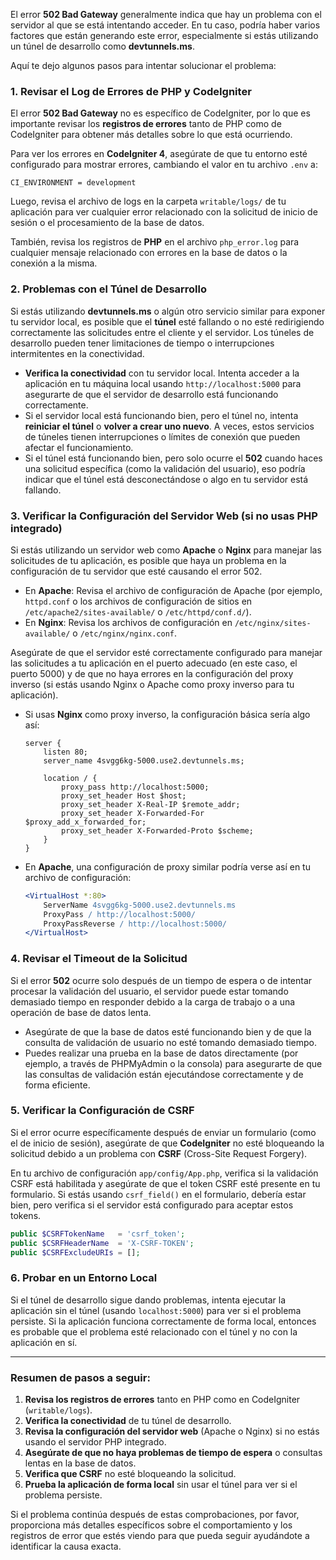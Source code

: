 
El error **502 Bad Gateway** generalmente indica que hay un problema con el servidor al que se está intentando acceder. En tu caso, podría haber varios factores que están generando este error, especialmente si estás utilizando un túnel de desarrollo como **devtunnels.ms**.

Aquí te dejo algunos pasos para intentar solucionar el problema:

### 1. **Revisar el Log de Errores de PHP y CodeIgniter**

El error **502 Bad Gateway** no es específico de CodeIgniter, por lo que es importante revisar los **registros de errores** tanto de PHP como de CodeIgniter para obtener más detalles sobre lo que está ocurriendo.

Para ver los errores en **CodeIgniter 4**, asegúrate de que tu entorno esté configurado para mostrar errores, cambiando el valor en tu archivo `.env` a:

```plaintext
CI_ENVIRONMENT = development
```

Luego, revisa el archivo de logs en la carpeta `writable/logs/` de tu aplicación para ver cualquier error relacionado con la solicitud de inicio de sesión o el procesamiento de la base de datos.

También, revisa los registros de **PHP** en el archivo `php_error.log` para cualquier mensaje relacionado con errores en la base de datos o la conexión a la misma.

### 2. **Problemas con el Túnel de Desarrollo**

Si estás utilizando **devtunnels.ms** o algún otro servicio similar para exponer tu servidor local, es posible que el **túnel** esté fallando o no esté redirigiendo correctamente las solicitudes entre el cliente y el servidor. Los túneles de desarrollo pueden tener limitaciones de tiempo o interrupciones intermitentes en la conectividad.

- **Verifica la conectividad** con tu servidor local. Intenta acceder a la aplicación en tu máquina local usando `http://localhost:5000` para asegurarte de que el servidor de desarrollo está funcionando correctamente.
- Si el servidor local está funcionando bien, pero el túnel no, intenta **reiniciar el túnel** o **volver a crear uno nuevo**. A veces, estos servicios de túneles tienen interrupciones o límites de conexión que pueden afectar el funcionamiento.
- Si el túnel está funcionando bien, pero solo ocurre el **502** cuando haces una solicitud específica (como la validación del usuario), eso podría indicar que el túnel está desconectándose o algo en tu servidor está fallando.

### 3. **Verificar la Configuración del Servidor Web (si no usas PHP integrado)**

Si estás utilizando un servidor web como **Apache** o **Nginx** para manejar las solicitudes de tu aplicación, es posible que haya un problema en la configuración de tu servidor que esté causando el error 502.

- En **Apache**: Revisa el archivo de configuración de Apache (por ejemplo, `httpd.conf` o los archivos de configuración de sitios en `/etc/apache2/sites-available/` o `/etc/httpd/conf.d/`).
- En **Nginx**: Revisa los archivos de configuración en `/etc/nginx/sites-available/` o `/etc/nginx/nginx.conf`.

Asegúrate de que el servidor esté correctamente configurado para manejar las solicitudes a tu aplicación en el puerto adecuado (en este caso, el puerto 5000) y de que no haya errores en la configuración del proxy inverso (si estás usando Nginx o Apache como proxy inverso para tu aplicación).

- Si usas **Nginx** como proxy inverso, la configuración básica sería algo así:
    
    ```nginx
    server {
        listen 80;
        server_name 4svgg6kg-5000.use2.devtunnels.ms;
    
        location / {
            proxy_pass http://localhost:5000;
            proxy_set_header Host $host;
            proxy_set_header X-Real-IP $remote_addr;
            proxy_set_header X-Forwarded-For $proxy_add_x_forwarded_for;
            proxy_set_header X-Forwarded-Proto $scheme;
        }
    }
    ```
    
- En **Apache**, una configuración de proxy similar podría verse así en tu archivo de configuración:
    
    ```apache
    <VirtualHost *:80>
        ServerName 4svgg6kg-5000.use2.devtunnels.ms
        ProxyPass / http://localhost:5000/
        ProxyPassReverse / http://localhost:5000/
    </VirtualHost>
    ```
    

### 4. **Revisar el Timeout de la Solicitud**

Si el error **502** ocurre solo después de un tiempo de espera o de intentar procesar la validación del usuario, el servidor puede estar tomando demasiado tiempo en responder debido a la carga de trabajo o a una operación de base de datos lenta.

- Asegúrate de que la base de datos esté funcionando bien y de que la consulta de validación de usuario no esté tomando demasiado tiempo.
- Puedes realizar una prueba en la base de datos directamente (por ejemplo, a través de PHPMyAdmin o la consola) para asegurarte de que las consultas de validación están ejecutándose correctamente y de forma eficiente.

### 5. **Verificar la Configuración de CSRF**

Si el error ocurre específicamente después de enviar un formulario (como el de inicio de sesión), asegúrate de que **CodeIgniter** no esté bloqueando la solicitud debido a un problema con **CSRF** (Cross-Site Request Forgery).

En tu archivo de configuración `app/config/App.php`, verifica si la validación CSRF está habilitada y asegúrate de que el token CSRF esté presente en tu formulario. Si estás usando `csrf_field()` en el formulario, debería estar bien, pero verifica si el servidor está configurado para aceptar estos tokens.

```php
public $CSRFTokenName   = 'csrf_token';
public $CSRFHeaderName  = 'X-CSRF-TOKEN';
public $CSRFExcludeURIs = [];
```

### 6. **Probar en un Entorno Local**

Si el túnel de desarrollo sigue dando problemas, intenta ejecutar la aplicación sin el túnel (usando `localhost:5000`) para ver si el problema persiste. Si la aplicación funciona correctamente de forma local, entonces es probable que el problema esté relacionado con el túnel y no con la aplicación en sí.

---

### Resumen de pasos a seguir:

1. **Revisa los registros de errores** tanto en PHP como en CodeIgniter (`writable/logs`).
2. **Verifica la conectividad** de tu túnel de desarrollo.
3. **Revisa la configuración del servidor web** (Apache o Nginx) si no estás usando el servidor PHP integrado.
4. **Asegúrate de que no haya problemas de tiempo de espera** o consultas lentas en la base de datos.
5. **Verifica que CSRF** no esté bloqueando la solicitud.
6. **Prueba la aplicación de forma local** sin usar el túnel para ver si el problema persiste.

Si el problema continúa después de estas comprobaciones, por favor, proporciona más detalles específicos sobre el comportamiento y los registros de error que estés viendo para que pueda seguir ayudándote a identificar la causa exacta.


